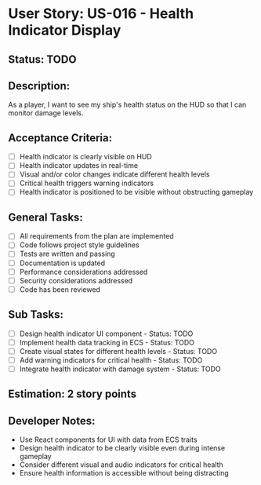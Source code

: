# User Story: US-016 - Health Indicator Display

## Status: TODO

## Description:

As a player, I want to see my ship's health status on the HUD so that I can monitor damage levels.

## Acceptance Criteria:

- [ ] Health indicator is clearly visible on HUD
- [ ] Health indicator updates in real-time
- [ ] Visual and/or color changes indicate different health levels
- [ ] Critical health triggers warning indicators
- [ ] Health indicator is positioned to be visible without obstructing gameplay

## General Tasks:

- [ ] All requirements from the plan are implemented
- [ ] Code follows project style guidelines
- [ ] Tests are written and passing
- [ ] Documentation is updated
- [ ] Performance considerations addressed
- [ ] Security considerations addressed
- [ ] Code has been reviewed

## Sub Tasks:

- [ ] Design health indicator UI component - Status: TODO
- [ ] Implement health data tracking in ECS - Status: TODO
- [ ] Create visual states for different health levels - Status: TODO
- [ ] Add warning indicators for critical health - Status: TODO
- [ ] Integrate health indicator with damage system - Status: TODO

## Estimation: 2 story points

## Developer Notes:

- Use React components for UI with data from ECS traits
- Design health indicator to be clearly visible even during intense gameplay
- Consider different visual and audio indicators for critical health
- Ensure health information is accessible without being distracting
